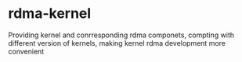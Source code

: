 # rdma-kernel
Providing kernel and conrresponding rdma componets, compting with different version of kernels, making kernel rdma development more convenient 
